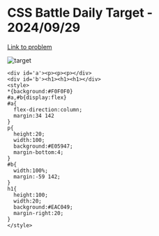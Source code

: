 # CSS Battle Daily Target - 2024/09/29

[Link to problem](https://cssbattle.dev/play/jvOruqvAqxaS2rlc8A9t)

![target](https://firebasestorage.googleapis.com/v0/b/cssbattleapp.appspot.com/o/user%2Fe6YbeBahWNPT7VpE2rE2p85byxa2%2Ftargets%2Ftarget_HBjENbv.png?alt=media)

```
<div id='a'><p><p><p></div>
<div id='b'><h1><h1><h1></div>
<style>
*{background:#F0F0F0}
#a,#b{display:flex}
#a{
  flex-direction:column;
  margin:34 142
}
p{
  height:20;
  width:100;  
  background:#E05947;
  margin-bottom:4;
}
#b{
  width:100%;
  margin:-59 142;
}
h1{
  height:100;
  width:20;  
  background:#EAC049;
  margin-right:20;
}
</style>
```